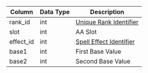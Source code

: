 | Column    | Data Type | Description                                                                                    |
| --------- | --------- | ---------------------------------------------------------------------------------------------- |
| rank_id   | int       | [Unique Rank Identifier](aa_ranks.md)                                                          |
| slot      | int       | AA Slot                                                                                        |
| effect_id | int       | [Spell Effect Identifier](hhttps://eqemu.gitbook.io/server/categories/spells/spell-effect-ids) |
| base1     | int       | First Base Value                                                                               |
| base2     | int       | Second Base Value                                                                              |